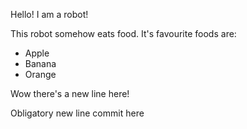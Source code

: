 Hello! I am a robot!

This robot somehow eats food. It's favourite foods are:

- Apple
- Banana 
- Orange

Wow there's a new line here!


Obligatory new line commit here 
